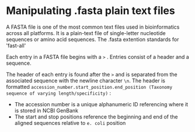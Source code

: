 # Manipulating .fasta plain text files #


A FASTA file is one of the most common text files used in bioinformatics across all platforms. 
It is a plain-text file of single-letter nucleotide sequences or amino acid sequences. 
The .fasta extention standards for 'fast-all'

Each entry in a FASTA file begins with a `>` . Entries consist of a header and a sequence. 

The header of each entry is found after the `>` and is separated from the associated sequence with the newline character `\n`. The header is formatted `accession_number.start_position.end_position (Taxonomy sequence of varying length/specificity)` :
* The accession number is a unique alphanumeric ID referencing where it is stored in NCBI GenBank
* The start and stop positions reference the beginning and end of the aligned sequences relative to `e. coli` position

